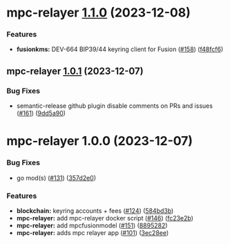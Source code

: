 # mpc-relayer [1.1.0](https://github.com/qredo/fusionchain/compare/mpc-relayer@1.0.1...mpc-relayer@1.1.0) (2023-12-08)


### Features

* **fusionkms:** DEV-664 BIP39/44 keyring client for Fusion ([#158](https://github.com/qredo/fusionchain/issues/158)) ([f48fcf6](https://github.com/qredo/fusionchain/commit/f48fcf67964a99b9d6ff83ca2c66164f9231a4d1))

## mpc-relayer [1.0.1](https://github.com/qredo/fusionchain/compare/mpc-relayer@1.0.0...mpc-relayer@1.0.1) (2023-12-07)


### Bug Fixes

* semantic-release github plugin disable comments on PRs and issues ([#161](https://github.com/qredo/fusionchain/issues/161)) ([9dd5a90](https://github.com/qredo/fusionchain/commit/9dd5a90baf619f2160468d3483db8ffb45c6d80a))

# mpc-relayer 1.0.0 (2023-12-07)


### Bug Fixes

* go mod(s) ([#131](https://github.com/qredo/fusionchain/issues/131)) ([357d2e0](https://github.com/qredo/fusionchain/commit/357d2e07cdc9e71160a8bb669d836d7af5565650))


### Features

* **blockchain:** keyring accounts + fees ([#124](https://github.com/qredo/fusionchain/issues/124)) ([584bd3b](https://github.com/qredo/fusionchain/commit/584bd3b4cd37bd53d2c7264329ad2486666e9810))
* **mpc-relayer:** add mpc-relayer docker script ([#146](https://github.com/qredo/fusionchain/issues/146)) ([fc23e2b](https://github.com/qredo/fusionchain/commit/fc23e2b5498cb82b1d0bb1e85557a6935a79832f))
* **mpc-relayer:** add mpcfusionmodel ([#151](https://github.com/qredo/fusionchain/issues/151)) ([8895282](https://github.com/qredo/fusionchain/commit/8895282771a4d6ea1a51a2d432961f8a55f9d392))
* **mpc-relayer:** adds mpc relayer app ([#101](https://github.com/qredo/fusionchain/issues/101)) ([3ec28ee](https://github.com/qredo/fusionchain/commit/3ec28ee0dceb3dc36a6fe1c13ce53db619bd4a31))

